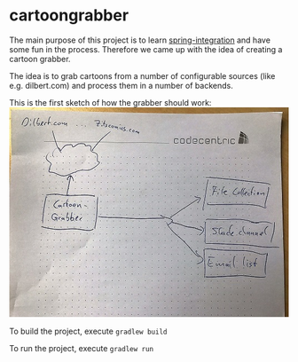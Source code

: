 # cartoongrabber
The main purpose of this project is to learn [spring-integration](https://projects.spring.io/spring-integration) and 
have some fun in the process. Therefore we came up with the idea of creating a cartoon grabber.

The idea is to grab cartoons from a number of configurable sources (like e.g. dilbert.com) and 
process them in a number of backends. 

This is the first sketch of how the grabber should work:
![initial design](https://github.com/philippkrauss/cartoongrabber/blob/master/doc/img/initialdesign.JPG "initial design")

To build the project, execute `gradlew build`

To run the project, execute `gradlew run`
